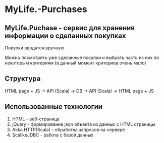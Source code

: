 # MyLife.-Purchases
## MyLife.Puchase - сервис для хранения информации о сделанных покупках 
Покупки вводятся вручную

Можно посмотреть уже сделанные покупки и выбрать часть из них по некоторым критериям (в данный момент критериев очень мало)

## Структура
HTML page + JS -> API (Scala) -> DB -> API (Scala) -> HTML page + JS

## Использованные технологии
1. HTML - веб-страница
2. jQuery - формирование json объекта из данных с HTML страницы
3. Akka HTTP(Scala) - обработка запросов на сервере
4. ScalikeJDBC - работа с базой данных
